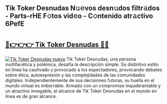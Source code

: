 ## Tik Toker Desnudas N𝚞𝚎vos desn𝚞dos filtr𝚊dos - Parts-rHE F𝚘tos vid𝚎o - C𝚘ntenido atr𝚊ctivo 6PefE

# <h2><a href="http://mb5bl3t.tromn.icu/?c=Tik+Toker+Desnudas">🔗👉👉👉 Tik Toker Desnudas 🔗🔗</a></h2>

[![Tik Toker Desnudas nuevo](https://i.imgur.com/pEAQMta.gif)](http://mb5bl3t.tromn.icu/?c=Tik+Toker+Desnudas)
Tik Toker Desnudas, una persona multifacética y polémica, desafía la descripción simple. Su distintivo estilo en línea ha cautivado y provocado a los espectadores, provocando debates sobre ética, autoexpresión y las complejidades de las comunidades digitales. Independientemente de sus decisiones futuras, su huella en el mundo virtual es imborrable. Armado con un compromiso inquebrantable y un atractivo innegable, el alcance de Tik Toker Desnudas en el mundo en línea es de gran alcance.
